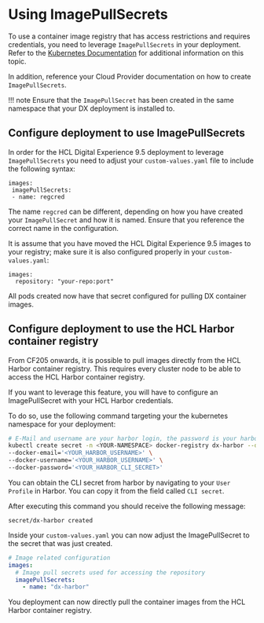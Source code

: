 # Using ImagePullSecrets

To use a container image registry that has access restrictions and requires credentials, you need to leverage `ImagePullSecrets` in your deployment. Refer to the [Kubernetes Documentation](https://kubernetes.io/docs/tasks/configure-pod-container/pull-image-private-registry/) for additional information on this topic.

In addition, reference your Cloud Provider documentation on how to create `ImagePullSecrets`.

!!! note
    Ensure that the `ImagePullSecret` has been created in the same namespace that your DX deployment is installed to.

## Configure deployment to use ImagePullSecrets

In order for the HCL Digital Experience 9.5 deployment to leverage `ImagePullSecrets` you need to adjust your `custom-values.yaml` file to include the following syntax:

```
images:
 imagePullSecrets:
 - name: regcred         
```

The name `regcred` can be different, depending on how you have created your `ImagePullSecret` and how it is named. Ensure that you reference the correct name in the configuration.

It is assume that you have moved the HCL Digital Experience 9.5 images to your registry; make sure it is also configured properly in your `custom-values.yaml`:

```
images:
  repository: "your-repo:port"                
```

All pods created now have that secret configured for pulling DX container images.

## Configure deployment to use the HCL Harbor container registry

From CF205 onwards, it is possible to pull images directly from the HCL Harbor container registry. This requires every cluster node to be able to access the HCL Harbor container registry.

If you want to leverage this feature, you will have to configure an ImagePullSecret with your HCL Harbor credentials.

To do so, use the following command targeting your the kubernetes namespace for your deployment:

```sh
# E-Mail and username are your harbor login, the password is your harbor CLI secret
kubectl create secret -n <YOUR-NAMESPACE> docker-registry dx-harbor --docker-server="hclcr.io" \
--docker-email='<YOUR_HARBOR_USERNAME>' \
--docker-username='<YOUR_HARBOR_USERNAME>' \
--docker-password='<YOUR_HARBOR_CLI_SECRET>'
```

You can obtain the CLI secret from harbor by navigating to your `User Profile` in Harbor. You can copy it from the field called `CLI secret`.

After executing this command you should receive the following message:

```
secret/dx-harbor created
```

Inside your `custom-values.yaml` you can now adjust the ImagePullSecret to the secret that was just created.

```yaml
# Image related configuration
images:
  # Image pull secrets used for accessing the repository
  imagePullSecrets:
    - name: "dx-harbor"
```

You deployment can now directly pull the container images from the HCL Harbor container registry.
